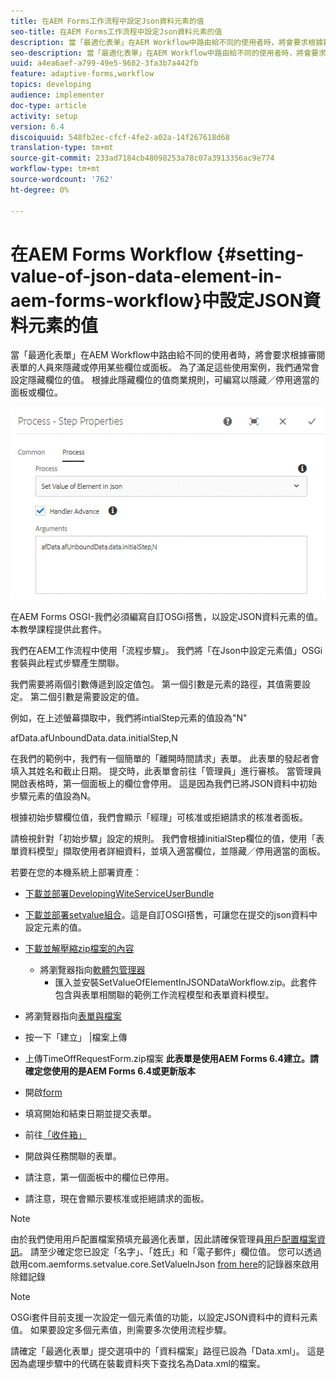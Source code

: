 ```yaml
---
title: 在AEM Forms工作流程中設定Json資料元素的值
seo-title: 在AEM Forms工作流程中設定Json資料元素的值
description: 當「最適化表單」在AEM Workflow中路由給不同的使用者時，將會要求根據審閱表單的人員來隱藏或停用某些欄位或面板。 為了滿足這些使用案例，我們通常會設定隱藏欄位的值。 根據此隱藏欄位的值商業規則，可編寫以隱藏／停用適當的面板或欄位。
seo-description: 當「最適化表單」在AEM Workflow中路由給不同的使用者時，將會要求根據審閱表單的人員來隱藏或停用某些欄位或面板。 為了滿足這些使用案例，我們通常會設定隱藏欄位的值。 根據此隱藏欄位的值商業規則，可編寫以隱藏／停用適當的面板或欄位。
uuid: a4ea6aef-a799-49e5-9682-3fa3b7a442fb
feature: adaptive-forms,workflow
topics: developing
audience: implementer
doc-type: article
activity: setup
version: 6.4
discoiquuid: 548fb2ec-cfcf-4fe2-a02a-14f267618d68
translation-type: tm+mt
source-git-commit: 233ad7184cb48098253a78c07a3913356ac9e774
workflow-type: tm+mt
source-wordcount: '762'
ht-degree: 0%

---
```



# 在AEM Forms Workflow {#setting-value-of-json-data-element-in-aem-forms-workflow}中設定JSON資料元素的值

當「最適化表單」在AEM Workflow中路由給不同的使用者時，將會要求根據審閱表單的人員來隱藏或停用某些欄位或面板。 為了滿足這些使用案例，我們通常會設定隱藏欄位的值。 根據此隱藏欄位的值商業規則，可編寫以隱藏／停用適當的面板或欄位。

![設定json資料中的元素值](assets/capture-3.gif)

在AEM Forms OSGI-我們必須編寫自訂OSGi搭售，以設定JSON資料元素的值。 本教學課程提供此套件。

我們在AEM工作流程中使用「流程步驟」。 我們將「在Json中設定元素值」OSGi套裝與此程式步驟產生關聯。

我們需要將兩個引數傳遞到設定值包。 第一個引數是元素的路徑，其值需要設定。 第二個引數是需要設定的值。

例如，在上述螢幕擷取中，我們將intialStep元素的值設為&quot;N&quot;

afData.afUnboundData.data.initialStep,N

在我們的範例中，我們有一個簡單的「離開時間請求」表單。 此表單的發起者會填入其姓名和截止日期。 提交時，此表單會前往「管理員」進行審核。 當管理員開啟表格時，第一個面板上的欄位會停用。 這是因為我們已將JSON資料中初始步驟元素的值設為N。

根據初始步驟欄位值，我們會顯示「經理」可核准或拒絕請求的核准者面板。

請檢視針對「初始步驟」設定的規則。 我們會根據initialStep欄位的值，使用「表單資料模型」擷取使用者詳細資料，並填入適當欄位，並隱藏／停用適當的面板。

若要在您的本機系統上部署資產：

* [下載並部署DevelopingWiteServiceUserBundle](/help/forms/assets/common-osgi-bundles/DevelopingWithServiceUser.jar)

* [下載並部署setvalue組合](/help/forms/assets/common-osgi-bundles/SetValueApp.core-1.0-SNAPSHOT.jar)。這是自訂OSGI搭售，可讓您在提交的json資料中設定元素的值。

* [下載並解壓縮zip檔案的內容](assets/set-value-jsondata.zip)
   * 將瀏覽器指向[軟體包管理器](http://localhost:4502/crx/packmgr/index.jsp)
      * 匯入並安裝SetValueOfElementInJSONDataWorkflow.zip。此套件包含與表單相關聯的範例工作流程模型和表單資料模型。

* 將瀏覽器指向[表單與檔案](http://localhost:4502/aem/forms.html/content/dam/formsanddocuments)
* 按一下「建立」 |檔案上傳
* 上傳TimeOffRequestForm.zip檔案
   **此表單是使用AEM Forms 6.4建立。請確定您使用的是AEM Forms 6.4或更新版本**
* 開啟[form](http://localhost:4502/content/dam/formsanddocuments/timeoffrequest/jcr:content?wcmmode=disabled)
* 填寫開始和結束日期並提交表單。
* 前往[「收件箱」](http://localhost:4502/aem/inbox)
* 開啟與任務關聯的表單。
* 請注意，第一個面板中的欄位已停用。
* 請注意，現在會顯示要核准或拒絕請求的面板。

>[!NOTE]
>
>由於我們使用用戶配置檔案預填充最適化表單，因此請確保管理員[用戶配置檔案資訊](http://localhost:4502/security/users.html)。 請至少確定您已設定「名字」、「姓氏」和「電子郵件」欄位值。
>您可以透過啟用com.aemforms.setvalue.core.SetValueInJson [from here](http://localhost:4502/system/console/slinglog)的記錄器來啟用除錯記錄

>[!NOTE]
>
>OSGi套件目前支援一次設定一個元素值的功能，以設定JSON資料中的資料元素值。 如果要設定多個元素值，則需要多次使用流程步驟。
>
>請確定「最適化表單」提交選項中的「資料檔案」路徑已設為「Data.xml」。 這是因為處理步驟中的代碼在裝載資料夾下查找名為Data.xml的檔案。
